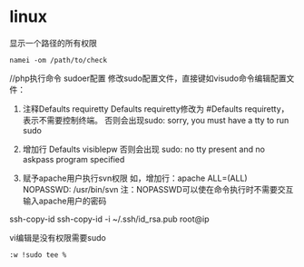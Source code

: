 # linux
显示一个路径的所有权限
```
namei -om /path/to/check
```

//php执行命令 sudoer配置
修改sudo配置文件，直接键如visudo命令编辑配置文件：

1. 注释Defaults requiretty
Defaults requiretty修改为 #Defaults requiretty， 表示不需要控制终端。
否则会出现sudo: sorry, you must have a tty to run sudo

2. 增加行 Defaults visiblepw
否则会出现 sudo: no tty present and no askpass program specified

3. 赋予apache用户执行svn权限
如，增加行：apache ALL=(ALL) NOPASSWD: /usr/bin/svn
注：NOPASSWD可以使在命令执行时不需要交互输入apache用户的密码 

ssh-copy-id
ssh-copy-id -i ~/.ssh/id_rsa.pub root@ip


vi编辑是没有权限需要sudo
```
:w !sudo tee %
```
